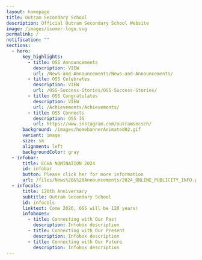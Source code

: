 ```yaml
---
layout: homepage
title: Outram Secondary School
description: Official Outram Secondary School Website
image: /images/isomer-logo.svg
permalink: /
notification: ""
sections:
  - hero:
      key_highlights:
        - title: OSS Announcements
          description: VIEW
          url: /News-and-Announcements/News-and-Announcements/
        - title: OSS Celebrates
          description: VIEW
          url: /OSS-Success-Stories/OSS-Success-Stories/
        - title: OSS Congratulates
          description: VIEW
          url: /Achievements/Achievements/
        - title: OSS Connects
          description: OSS IG
          url: https://www.instagram.com/outramsecsch/
      background: /images/homebannerAnimated02.gif
      variant: image
      size: sm
      alignment: left
      backgroundColor: gray
  - infobar:
      title: ECHA NOMINATION 2024
      id: infobar
      button: Please click her for more information
      url: /files/News%20&%20Announcements/2024_ONLINE_PUBLICITY_INFO.pdf
  - infocols:
      title: 120th Anniversary
      subtitle: Outram Secondary School
      id: infocols
      linktext: Come 2026, OSS will be 120 years!
      infoboxes:
        - title: Connecting with Our Past
          description: Infobox description
        - title: Connecting with Our Present
          description: Infobox description
        - title: Connecting with Our Future
          description: Infobox description
---
```

